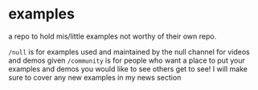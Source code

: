 # examples
a repo to hold mis/little examples not worthy of their own repo.


`/null` is for examples used and maintained by the null channel for videos and demos given
`/community` is for people who want a place to put your examples and demos you would like to see others get to see! I will make sure to cover any new examples in my news section
